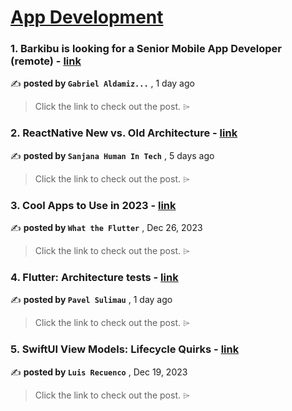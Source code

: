 
<h1><a href=https://medium.com/tag/mobile-app-development/recommended target="_blank" rel="noopener noreferrer">App Development</a></h1>
<h3>1. Barkibu is looking for a Senior Mobile App Developer (remote) - <a href=https://medium.com/@aldamiz/barkibu-is-looking-for-a-senior-mobile-app-developer-remote-360997fb0b80?source=tag_recommended_feed---------0-84----------mobile_app_development----------49719084_5015_4a71_94ff_c36bf31dbdb1------- target="_blank" rel="noopener noreferrer">link</a></h3>

✍️ **posted by `Gabriel Aldamiz...`** <date> , 1 day ago</date>

<blockquote>Click the link to check out the post. ⌲</blockquote>

<h3>2. ReactNative New vs. Old Architecture - <a href=https://medium.com/@sanjanahumanintech/reactnative-new-vs-old-architecture-2eef751d9974?source=tag_recommended_feed---------1-107----------mobile_app_development----------49719084_5015_4a71_94ff_c36bf31dbdb1------- target="_blank" rel="noopener noreferrer">link</a></h3>

✍️ **posted by `Sanjana Human In Tech`** <date> , 5 days ago</date>

<blockquote>Click the link to check out the post. ⌲</blockquote>

<h3>3. Cool Apps to Use in 2023 - <a href=https://medium.com/@flutterwtf/cool-apps-to-use-in-2023-259885581956?source=tag_recommended_feed---------2-85----------mobile_app_development----------49719084_5015_4a71_94ff_c36bf31dbdb1------- target="_blank" rel="noopener noreferrer">link</a></h3>

✍️ **posted by `What the Flutter`** <date> , Dec 26, 2023</date>

<blockquote>Click the link to check out the post. ⌲</blockquote>

<h3>4. Flutter: Architecture tests - <a href=https://medium.com/itnext/flutter-architecture-tests-ba49a805553d?source=tag_recommended_feed---------3-84----------mobile_app_development----------49719084_5015_4a71_94ff_c36bf31dbdb1------- target="_blank" rel="noopener noreferrer">link</a></h3>

✍️ **posted by `Pavel Sulimau`** <date> , 1 day ago</date>

<blockquote>Click the link to check out the post. ⌲</blockquote>

<h3>5. SwiftUI View Models: Lifecycle Quirks - <a href=https://medium.com/the-swift-cooperative/swiftui-view-models-lifecycle-quirks-8dd967e84e31?source=tag_recommended_feed---------4-107----------mobile_app_development----------49719084_5015_4a71_94ff_c36bf31dbdb1------- target="_blank" rel="noopener noreferrer">link</a></h3>

✍️ **posted by `Luis Recuenco`** <date> , Dec 19, 2023</date>

<blockquote>Click the link to check out the post. ⌲</blockquote>

